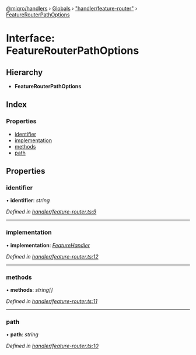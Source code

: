 [@miqro/handlers](../README.md) › [Globals](../globals.md) › ["handler/feature-router"](../modules/_handler_feature_router_.md) › [FeatureRouterPathOptions](_handler_feature_router_.featurerouterpathoptions.md)

# Interface: FeatureRouterPathOptions

## Hierarchy

* **FeatureRouterPathOptions**

## Index

### Properties

* [identifier](_handler_feature_router_.featurerouterpathoptions.md#identifier)
* [implementation](_handler_feature_router_.featurerouterpathoptions.md#implementation)
* [methods](_handler_feature_router_.featurerouterpathoptions.md#methods)
* [path](_handler_feature_router_.featurerouterpathoptions.md#path)

## Properties

###  identifier

• **identifier**: *string*

*Defined in [handler/feature-router.ts:9](https://github.com/claukers/miqro-express/blob/5fac12b/src/handler/feature-router.ts#L9)*

___

###  implementation

• **implementation**: *[FeatureHandler](../modules/_handler_feature_router_.md#featurehandler)*

*Defined in [handler/feature-router.ts:12](https://github.com/claukers/miqro-express/blob/5fac12b/src/handler/feature-router.ts#L12)*

___

###  methods

• **methods**: *string[]*

*Defined in [handler/feature-router.ts:11](https://github.com/claukers/miqro-express/blob/5fac12b/src/handler/feature-router.ts#L11)*

___

###  path

• **path**: *string*

*Defined in [handler/feature-router.ts:10](https://github.com/claukers/miqro-express/blob/5fac12b/src/handler/feature-router.ts#L10)*
